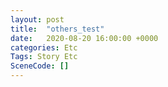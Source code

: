 ```yaml
---
layout: post
title:  "others_test"
date:   2020-08-20 16:00:00 +0000
categories: Etc
Tags: Story Etc
SceneCode: []
---
```

